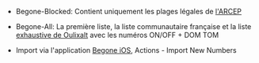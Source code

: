 - Begone-Blocked: Contient uniquement les plages légales de [l'ARCEP](https://www.ouest-france.fr/economie/consommation/demarchage-telephonique-voici-les-numeros-que-doivent-desormais-utiliser-les-entreprises-85c3d640-8b6b-11ed-8cd4-3e0a8eec1c0a)
- Begone-All: La première liste, la liste communautaire française et la liste [exhaustive de Oulixalt](https://github.com/oulixalt/BegoneListeFR/tree/Liste-compl%C3%A8te?tab=readme-ov-file) avec les numéros ON/OFF + DOM TOM

- Import via l'application [Begone iOS](https://apps.apple.com/fr/app/begone-blocage-spam-appel/id1596818195), Actions - Import New Numbers
